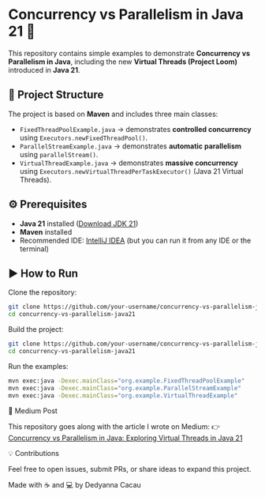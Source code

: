 # Concurrency vs Parallelism in Java 21 🚀

This repository contains simple examples to demonstrate **Concurrency vs Parallelism in Java**, including the new **Virtual Threads (Project Loom)** introduced in **Java 21**.

## 📂 Project Structure

The project is based on **Maven** and includes three main classes:

- `FixedThreadPoolExample.java` → demonstrates **controlled concurrency** using `Executors.newFixedThreadPool()`.
- `ParallelStreamExample.java` → demonstrates **automatic parallelism** using `parallelStream()`.
- `VirtualThreadExample.java` → demonstrates **massive concurrency** using `Executors.newVirtualThreadPerTaskExecutor()` (Java 21 Virtual Threads).

## ⚙️ Prerequisites

- **Java 21** installed ([Download JDK 21](https://jdk.java.net/21/))  
- **Maven** installed  
- Recommended IDE: [IntelliJ IDEA](https://www.jetbrains.com/idea/) (but you can run it from any IDE or the terminal)  

## ▶️ How to Run

Clone the repository:

```bash
git clone https://github.com/your-username/concurrency-vs-parallelism-java21.git
cd concurrency-vs-parallelism-java21
```

Build the project:
```bash
git clone https://github.com/your-username/concurrency-vs-parallelism-java21.git
cd concurrency-vs-parallelism-java21
```

Run the examples:
```bash
mvn exec:java -Dexec.mainClass="org.example.FixedThreadPoolExample"
mvn exec:java -Dexec.mainClass="org.example.ParallelStreamExample"
mvn exec:java -Dexec.mainClass="org.example.VirtualThreadExample"
```

📖 Medium Post

This repository goes along with the article I wrote on Medium:
👉 [Concurrency vs Parallelism in Java: Exploring Virtual Threads in Java 21](https://medium.com/@dedyannacacau/concurrency-vs-parallelism-in-java-exploring-virtual-threads-in-java-21-a5b5a657a72a)

💡 Contributions

Feel free to open issues, submit PRs, or share ideas to expand this project.

Made with ☕ and 💻 by Dedyanna Cacau
